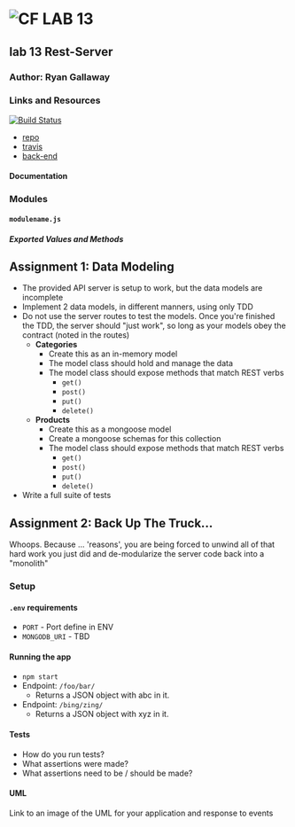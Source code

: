 ![CF](http://i.imgur.com/7v5ASc8.png) LAB 13
=================================================

## lab 13 Rest-Server

### Author: Ryan Gallaway

### Links and Resources

[![Build Status](https://www.travis-ci.com/rkgallaway/13-rest-server.svg?branch=master)](https://www.travis-ci.com/rkgallaway/13-rest-server)

* [repo](https://github.com/rkgallaway/13-rest-server)
* [travis](https://www.travis-ci.com/rkgallaway/13-rest-server)
* [back-end](https://lab-13-rest-server-rg.herokuapp.com)
<!-- * [front-end](http://xyz.com) (when applicable) -->

#### Documentation
<!-- * [swagger](http://xyz.com) (API assignments only) -->
<!-- * [jsdoc](http://xyz.com) (All assignments) -->

### Modules
#### `modulename.js`
##### Exported Values and Methods

## Assignment 1: Data Modeling
* The provided API server is setup to work, but the data models are incomplete
* Implement 2 data models, in different manners, using only TDD
* Do not use the server routes to test the models. Once you're finished the TDD, the server should "just work", so long as your models obey the contract (noted in the routes)
  * **Categories**
    * Create this as an in-memory model
    * The model class should hold and manage the data
    * The model class should expose methods that match REST verbs
      * `get()`
      * `post()`
      * `put()`
      * `delete()`
  * **Products**
    * Create this as a mongoose model
    * Create a mongoose schemas for this collection
    * The model class should expose methods that match REST verbs
      * `get()`
      * `post()`
      * `put()`
      * `delete()`
* Write a full suite of tests 
      
## Assignment 2: Back Up The Truck...
Whoops.  Because ... 'reasons', you are being forced to unwind all of that hard work you just did and de-modularize the server code back into a "monolith"

### Setup
#### `.env` requirements
* `PORT` - Port define in ENV
 * `MONGODB_URI` - TBD <!-- URL to the running mongo instance/db  -->

#### Running the app
* `npm start`
* Endpoint: `/foo/bar/`
  * Returns a JSON object with abc in it.
* Endpoint: `/bing/zing/`
  * Returns a JSON object with xyz in it.
  
#### Tests
* How do you run tests?
* What assertions were made?
* What assertions need to be / should be made?

#### UML
Link to an image of the UML for your application and response to events
